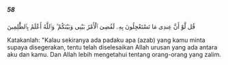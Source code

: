 ##### 58

<span class="ayah">قُل لَّوْ أَنَّ عِندِى مَا تَسْتَعْجِلُونَ بِهِۦ لَقُضِىَ ٱلْأَمْرُ بَيْنِى وَبَيْنَكُمْ ۗ وَٱللَّهُ أَعْلَمُ بِٱلظَّٰلِمِينَ</span>

<span class="ayah_translation">Katakanlah: "Kalau sekiranya ada padaku apa (azab) yang kamu minta supaya disegerakan, tentu telah diselesaikan Allah urusan yang ada antara aku dan kamu. Dan Allah lebih mengetahui tentang orang-orang yang zalim.</span>
